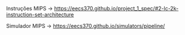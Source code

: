 Instruções MIPS -> https://eecs370.github.io/project_1_spec/#2-lc-2k-instruction-set-architecture

Simulador MIPS -> https://eecs370.github.io/simulators/pipeline/
